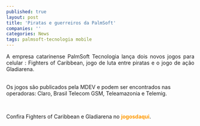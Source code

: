 ```yaml
---
published: true
layout: post
title: 'Piratas e guerreiros da PalmSoft'
companies: ''
categories: News
tags: palmsoft-tecnologia mobile
---
```

<p align="justify">A empresa catarinense PalmSoft Tecnologia
 lan&ccedil;a dois novos jogos para celular
: Fighters of Caribbean, jogo de luta
 entre piratas e o jogo de a&ccedil;&atilde;o
 Gladiarena.

<br />Os jogos s&atilde;o publicados pela MDEV
 e podem ser encontrados nas operadoras: Claro, Brasil Telecom GSM, Teleamazonia e Telemig.
<p align="justify"><br />

<p align="justify">Confira Fighters of Caribbean
 e Gladiarena
 no <strong><font color="#ff9900">jogosdaqui</font></strong>.
